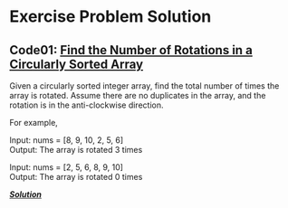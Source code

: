 # Exercise Problem Solution

## Code01: [Find the Number of Rotations in a Circularly Sorted Array](https://www.techiedelight.com/find-number-rotations-circularly-sorted-array/)
Given a circularly sorted integer array, find the total number of times the array is rotated. Assume there are no duplicates in the array, and the rotation is in the anti-clockwise direction.

For example,

Input:  nums = [8, 9, 10, 2, 5, 6] </br>
Output: The array is rotated 3 times  

Input:  nums = [2, 5, 6, 8, 9, 10] </br>
Output: The array is rotated 0 times

[***Solution***](https://github.com/sabboshachi/DSA_ProblemSolves/blob/main/Data%20Structure%20and%20Algorithms/Searching%20Algorithms/02.%20Binary%20Search/Exercise%20Problem%20Solution/code01.c)

